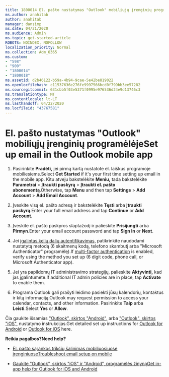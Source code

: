 ```yaml
---
title: 1800014 El. pašto nustatymas "Outlook" mobiliųjų įrenginių programėlėje
ms.author: anahitab
author: anahitab
manager: dansimp
ms.date: 04/21/2020
ms.audience: Admin
ms.topic: get-started-article
ROBOTS: NOINDEX, NOFOLLOW
localization_priority: Normal
ms.collection: Adm_O365
ms.custom:
- "598"
- "900"
- "1800014"
- "1800018"
ms.assetid: d2b46122-b59a-4b94-9cae-5e42be819022
ms.openlocfilehash: c11537636e276fe9997566bcd0f799bb3ee57282
ms.sourcegitcommit: 631cbb5f03e5371f0995e976536d24e9d13746c3
ms.translationtype: MT
ms.contentlocale: lt-LT
ms.lasthandoff: 04/22/2020
ms.locfileid: "43767581"
---
```

# <a name="set-up-email-in-the-outlook-mobile-app"></a><span data-ttu-id="b65ed-102">El. pašto nustatymas "Outlook" mobiliųjų įrenginių programėlėje</span><span class="sxs-lookup"><span data-stu-id="b65ed-102">Set up email in the Outlook mobile app</span></span>

1. <span data-ttu-id="b65ed-103">Pasirinkite **Pradėti,** jei pirmą kartą nustatote el. laiškus programoje mobiliesiems.</span><span class="sxs-lookup"><span data-stu-id="b65ed-103">Select **Get Started** if it's your first time setting up email in the mobile app.</span></span> <span data-ttu-id="b65ed-104">Kitu atveju bakstelėkite **Meniu,** tada bakstelėkite **Parametrai** \> **Įtraukti paskyrą** \> **Įtraukti el. pašto abonementą**.</span><span class="sxs-lookup"><span data-stu-id="b65ed-104">Otherwise, tap **Menu** and then tap **Settings** \> **Add Account** \> **Add Email Account**.</span></span>

2. <span data-ttu-id="b65ed-105">Įveskite visą el. pašto adresą ir bakstelėkite **Tęsti** arba **Įtraukti paskyrą**.</span><span class="sxs-lookup"><span data-stu-id="b65ed-105">Enter your full email address and tap **Continue** or **Add Account**.</span></span>

3. <span data-ttu-id="b65ed-106">Įveskite el. pašto paskyros slaptažodį ir palieskite **Prisijungti** arba **Pirmyn**.</span><span class="sxs-lookup"><span data-stu-id="b65ed-106">Enter your email account password and tap **Sign In** or **Next**.</span></span>

4. <span data-ttu-id="b65ed-107">Jei [įgalintas kelių dalių autentifikavimas,](https://docs.microsoft.com/office365/admin/security-and-compliance/set-up-multi-factor-authentication) patikrinkite naudodami nustatytą metodą (6 skaitmenų kodą, telefono skambutį arba "Microsoft Authenticator" programėlę).</span><span class="sxs-lookup"><span data-stu-id="b65ed-107">If [multi-factor authentication](https://docs.microsoft.com/office365/admin/security-and-compliance/set-up-multi-factor-authentication) is enabled, verify using the method you set up (6 digit code, phone call, or Microsoft Authenticator app).</span></span>

5. <span data-ttu-id="b65ed-108">Jei yra papildomų IT administravimo strategijų, palieskite **Aktyvinti,** kad jas įgalintumėte.</span><span class="sxs-lookup"><span data-stu-id="b65ed-108">If additional IT admin policies are in place, tap **Activate** to enable them.</span></span>

6. <span data-ttu-id="b65ed-109">Programa Outlook gali prašyti leidimo pasiekti jūsų kalendorių, kontaktus ir kitą informaciją.</span><span class="sxs-lookup"><span data-stu-id="b65ed-109">Outlook may request permission to access your calendar, contacts, and other information.</span></span> <span data-ttu-id="b65ed-110">Pasirinkite **Taip** arba **Leisti**.</span><span class="sxs-lookup"><span data-stu-id="b65ed-110">Select **Yes** or **Allow**.</span></span>

<span data-ttu-id="b65ed-111">Čia gaukite išsamias ["Outlook", skirtos "Android",](https://support.office.com/article/886db551-8dfa-4fd5-b835-f8e532091872.aspx) arba ["Outlook", skirtos "iOS",](https://support.office.com/article/b2de2161-cc1d-49ef-9ef9-81acd1c8e234.aspx) nustatymo instrukcijas.</span><span class="sxs-lookup"><span data-stu-id="b65ed-111">Get detailed set up instructions for [Outlook for Android](https://support.office.com/article/886db551-8dfa-4fd5-b835-f8e532091872.aspx) or [Outlook for iOS](https://support.office.com/article/b2de2161-cc1d-49ef-9ef9-81acd1c8e234.aspx) here.</span></span>
  
 <span data-ttu-id="b65ed-112">**Reikia pagalbos?**</span><span class="sxs-lookup"><span data-stu-id="b65ed-112">**Need help?**</span></span>
  
- [<span data-ttu-id="b65ed-113">El. pašto sąrankos trikčių šalinimas mobiliuosiuose įrenginiuose</span><span class="sxs-lookup"><span data-stu-id="b65ed-113">Troubleshoot email setup on mobile</span></span>](https://support.office.com/article/a264ef01-9c88-48fb-9285-7017e4f31f02.aspx)

- [<span data-ttu-id="b65ed-114">Gaukite "Outlook", skirtos "iOS" ir "Android", programėlės žinyną</span><span class="sxs-lookup"><span data-stu-id="b65ed-114">Get in-app help for Outlook for iOS and Android</span></span>](https://support.office.com/article/218a22d1-9fa5-4889-b689-de1c63493243.aspx#ID0EAABAAA=Contact_Support)
